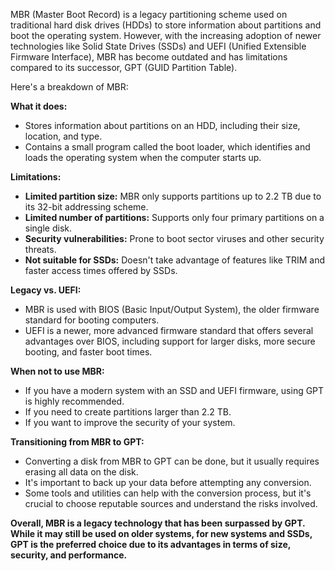 MBR (Master Boot Record) is a legacy partitioning scheme used on traditional hard disk drives (HDDs) to store information about partitions and boot the operating system. However, with the increasing adoption of newer technologies like Solid State Drives (SSDs) and UEFI (Unified Extensible Firmware Interface), MBR has become outdated and has limitations compared to its successor, GPT (GUID Partition Table).

Here's a breakdown of MBR:

**What it does:**

- Stores information about partitions on an HDD, including their size, location, and type.
- Contains a small program called the boot loader, which identifies and loads the operating system when the computer starts up.

**Limitations:**

- **Limited partition size:** MBR only supports partitions up to 2.2 TB due to its 32-bit addressing scheme.
- **Limited number of partitions:** Supports only four primary partitions on a single disk.
- **Security vulnerabilities:** Prone to boot sector viruses and other security threats.
- **Not suitable for SSDs:** Doesn't take advantage of features like TRIM and faster access times offered by SSDs.

**Legacy vs. UEFI:**

- MBR is used with BIOS (Basic Input/Output System), the older firmware standard for booting computers.
- UEFI is a newer, more advanced firmware standard that offers several advantages over BIOS, including support for larger disks, more secure booting, and faster boot times.

**When not to use MBR:**

- If you have a modern system with an SSD and UEFI firmware, using GPT is highly recommended.
- If you need to create partitions larger than 2.2 TB.
- If you want to improve the security of your system.

**Transitioning from MBR to GPT:**

- Converting a disk from MBR to GPT can be done, but it usually requires erasing all data on the disk.
- It's important to back up your data before attempting any conversion.
- Some tools and utilities can help with the conversion process, but it's crucial to choose reputable sources and understand the risks involved.

**Overall, MBR is a legacy technology that has been surpassed by GPT. While it may still be used on older systems, for new systems and SSDs, GPT is the preferred choice due to its advantages in terms of size, security, and performance.**